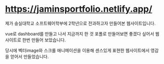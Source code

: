 # https://jaminsportfolio.netlify.app/

제가 숭실대학교 소프트웨어학부에 2학년으로 전과하고자 만들어본 웹사이트입니다.

vue로 dashboard를 만들고 나서 지금까지 한 것 포폴로 만들어보면 좋겠다 싶어서 웹사이트로 한번 만들어 보았습니다.

당시에 벡터image와 스크롤 애니메이션을 이용해 센스있게 표현한 웹사이트에서 영감을 얻어서 만들었습니다.
